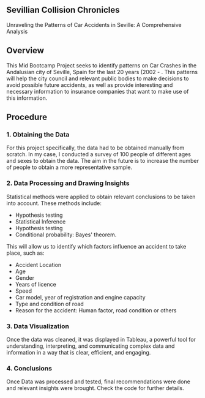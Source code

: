 ## Sevillian Collision Chronicles
Unraveling the Patterns of Car Accidents in Seville: A Comprehensive Analysis

## Overview
This Mid Bootcamp Project seeks to identify patterns on Car Crashes in the Andalusian city of Seville, Spain for the last 20 years (2002 - . This patterns will help the city council and relevant public bodies to make decisions to avoid possible future accidents, as well as provide interesting and necessary information to insurance companies that want to make use of this information.

## Procedure
### 1. Obtaining the Data
For this project specifically, the data had to be obtained manually from scratch. In my case, I conducted a survey of 100 people of different ages and sexes to obtain the data. The aim in the future is to increase the number of people to obtain a more representative sample.

### 2. Data Processing and Drawing Insights
Statistical methods were applied to obtain relevant conclusions to be taken into account. These methods include:
- Hypothesis testing
- Statistical Inference
- Hypothesis testing
- Conditional probability: Bayes' theorem.

This will allow us to identify which factors influence an accident to take place, such as:
- Accident Location
- Age
- Gender
- Years of licence
- Speed 
- Car model, year of registration and engine capacity
- Type and condition of road
- Reason for the accident: Human factor, road condition or others

### 3. Data Visualization 
Once the data was cleaned, it was displayed in Tableau, a powerful tool for understanding, interpreting, and communicating complex data and information in a way that is clear, efficient, and engaging.

### 4. Conclusions
Once Data was processed and tested, final recommendations were done and relevant insights were brought. Check the code for further details.
